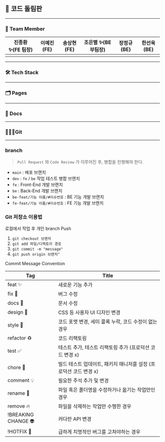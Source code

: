 ## 🎯 코드 돌림판

<hr>

### 🐼 Team Member

| 진종환 ✨(FE 팀장) | 이예진 (FE) | 송상현 (FE) | 조은별 ✨(BE 부팀장) | 장정규 (BE) | 한선욱 (BE) |
| ------------------ | ----------- | ----------- | -------------------- | ----------- | ----------- |
|                    |             |             |                      |             |             |

<hr>

### 🛠️ Tech Stack

<hr>

### 🗂️ Pages

<hr>

### 📃 Docs

<hr>

### 🧑🏻‍💻Git

 <hr>

### branch

> `Pull Request` 와 `Code Review` 가 이루어진 후, 병합을 진행해야 한다.

- `main` : 배포 브랜치
- `dev` : `fe` / `be` 작업 테스트 병합 브랜치
- `fe` : Front-End 개발 브랜치
- `be` : Back-End 개발 브랜치
- `be-feat/기능 이름/#이슈번호` : BE 기능 개발 브랜치
- `fe-feat/기능 이름/#이슈번호` : FE 기능 개발 브랜치

### Git 저장소 이용법

로컬에서 작업 후 개인 branch Push

1. `git checkout 브랜치`
2. `git add 파일/디렉토리 경로`
3. `git commit -m "message"`
4. `git push origin 브랜치"`

Commit Message Convention

| Tag                 | Title                                                             |
| ------------------- | ----------------------------------------------------------------- |
| feat ✨             | 새로운 기능 추가                                                  |
| fix 🐛              | 버그 수정                                                         |
| docs 📝             | 문서 수정                                                         |
| design 💄           | CSS 등 사용자 UI 디자인 변경                                      |
| style 💄            | 코드 포맷 변경, 세미 콜록 누락, 코드 수정이 없는 경우             |
| refactor ♻️         | 코드 리팩토링                                                     |
| test ✅             | 테스트 추가, 테스트 리팩토링 추가 (프로덕션 코드 변경 x)          |
| chore 👷            | 빌드 테스트 업데이트, 패키지 매니저를 설정 (프로덕션 코드 변경 x) |
| comment 💡          | 필요한 주석 추가 및 변경                                          |
| rename 🚚           | 파일 혹은 폴더명을 수정하거나 옮기는 작업만인 경우                |
| remove 🔥           | 파일을 삭제하는 작업만 수행한 경우                                |
| !BREAKING CHANGE 👽 | 커다란 API 변경                                                   |
| !HOTFIX 🐛          | 급하게 치명적인 버그를 고쳐야하는 경우                            |
